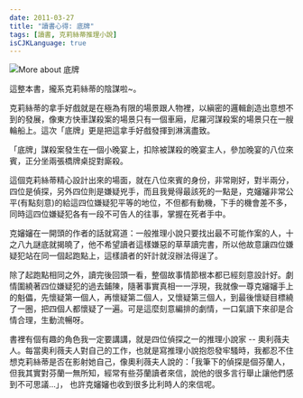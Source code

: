 ```yaml
---
date: 2011-03-27
title: "讀書心得: 底牌"
tags: [讀書, 克莉絲蒂推理小說]
isCJKLanguage: true
---
```

<img alt="More about 底牌" src="http://image.anobii.com/anobi/image_book.php?type=5&amp;item_id=005b07a62f9e2622f3&amp;time=0" title="More about 底牌" class="left" />

這整本書，攏系克莉絲蒂的陰謀啦~。

克莉絲蒂的拿手好戲就是在極為有限的場景跟人物裡，以縝密的邏輯創造出意想不到的發展，像東方快車謀殺案的場景只有一個車廂，尼羅河謀殺案的場景只在一艘輪船上。這次「底牌」更是把這拿手好戲發揮到淋漓盡致。

「底牌」謀殺案發生在一個小晚宴上，扣除被謀殺的晚宴主人，參加晚宴的八位來賓，正分坐兩張橋牌桌捉對廝殺。

這個克莉絲蒂精心設計出來的場面，就在八位來賓的身份，非常剛好，對半兩分，四位是偵探，另外四位則是嫌疑兇手，而且我覺得最該死的一點是，克嬸嬸非常公平(有點刻意)的給這四位嫌疑犯平等的地位，不但都有動機，下手的機會差不多，同時這四位嫌疑犯各有一段不可告人的往事，掌握在死者手中。

克嬸嬸在一開頭的作者的話就寫道：一般推理小說只要找出最不可能作案的人，十之八九謎底就揭曉了，他不希望讀者這樣嫌惡的草草讀完書，所以他故意讓四位嫌疑犯站在同一個起跑點上，這樣讀者的奸計就沒辦法得逞了。

除了起跑點相同之外，讀完後回頭一看，整個故事情節根本都已經刻意設計好。劇情圍繞著四位嫌疑犯的過去鋪陳，隨著事實真相一一浮現，我就像一尊克嬸嬸手上的魁儡，先懷疑第一個人，再懷疑第二個人，又懷疑第三個人，到最後懷疑目標繞了一圈，把四個人都懷疑了一遍。可是這麼刻意編排的劇情，一口氣讀下來卻是合情合理，生動流暢呀。

書裡有個有趣的角色我一定要講講，就是四位偵探之一的推理小說家 -- 奧利薇夫人。每當奧利薇夫人對自己的工作，也就是寫推理小說抱怨發牢騷時，我都忍不住想克莉絲蒂是否在影射她自己，像奧利薇夫人說的：「我筆下的偵探是個芬蘭人，但我其實對芬蘭一無所知，經常有些芬蘭讀者來信，說他的很多言行舉止讓他們感到不可思議...」， 也許克嬸嬸也收到很多比利時人的來信呢。